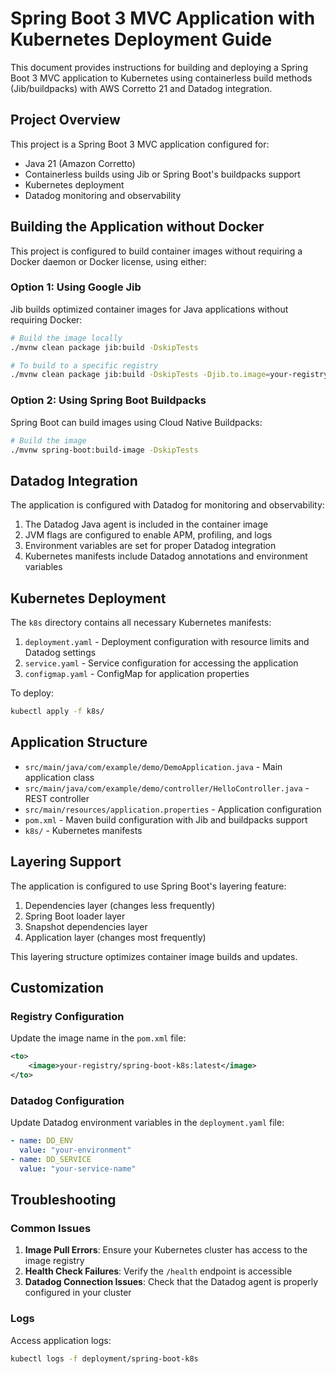 # Spring Boot 3 MVC Application with Kubernetes Deployment Guide

This document provides instructions for building and deploying a Spring Boot 3 MVC application to Kubernetes using containerless build methods (Jib/buildpacks) with AWS Corretto 21 and Datadog integration.

## Project Overview

This project is a Spring Boot 3 MVC application configured for:
- Java 21 (Amazon Corretto)
- Containerless builds using Jib or Spring Boot's buildpacks support
- Kubernetes deployment
- Datadog monitoring and observability

## Building the Application without Docker

This project is configured to build container images without requiring a Docker daemon or Docker license, using either:

### Option 1: Using Google Jib

Jib builds optimized container images for Java applications without requiring Docker:

```bash
# Build the image locally
./mvnw clean package jib:build -DskipTests

# To build to a specific registry
./mvnw clean package jib:build -DskipTests -Djib.to.image=your-registry/spring-boot-k8s:latest
```

### Option 2: Using Spring Boot Buildpacks

Spring Boot can build images using Cloud Native Buildpacks:

```bash
# Build the image
./mvnw spring-boot:build-image -DskipTests
```

## Datadog Integration

The application is configured with Datadog for monitoring and observability:

1. The Datadog Java agent is included in the container image
2. JVM flags are configured to enable APM, profiling, and logs
3. Environment variables are set for proper Datadog integration
4. Kubernetes manifests include Datadog annotations and environment variables

## Kubernetes Deployment

The `k8s` directory contains all necessary Kubernetes manifests:

1. `deployment.yaml` - Deployment configuration with resource limits and Datadog settings
2. `service.yaml` - Service configuration for accessing the application
3. `configmap.yaml` - ConfigMap for application properties

To deploy:

```bash
kubectl apply -f k8s/
```

## Application Structure

- `src/main/java/com/example/demo/DemoApplication.java` - Main application class
- `src/main/java/com/example/demo/controller/HelloController.java` - REST controller
- `src/main/resources/application.properties` - Application configuration
- `pom.xml` - Maven build configuration with Jib and buildpacks support
- `k8s/` - Kubernetes manifests

## Layering Support

The application is configured to use Spring Boot's layering feature:

1. Dependencies layer (changes less frequently)
2. Spring Boot loader layer
3. Snapshot dependencies layer
4. Application layer (changes most frequently)

This layering structure optimizes container image builds and updates.

## Customization

### Registry Configuration

Update the image name in the `pom.xml` file:

```xml
<to>
    <image>your-registry/spring-boot-k8s:latest</image>
</to>
```

### Datadog Configuration

Update Datadog environment variables in the `deployment.yaml` file:

```yaml
- name: DD_ENV
  value: "your-environment"
- name: DD_SERVICE
  value: "your-service-name"
```

## Troubleshooting

### Common Issues

1. **Image Pull Errors**: Ensure your Kubernetes cluster has access to the image registry
2. **Health Check Failures**: Verify the `/health` endpoint is accessible
3. **Datadog Connection Issues**: Check that the Datadog agent is properly configured in your cluster

### Logs

Access application logs:

```bash
kubectl logs -f deployment/spring-boot-k8s
```

